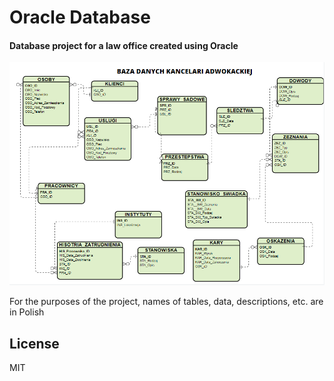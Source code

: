 # Oracle Database
#### Database project for a law office created using Oracle  

![](datebase.png)

For the purposes of the project, names of tables, data, descriptions, etc. are in Polish
## License
MIT 